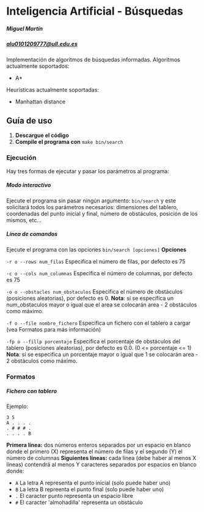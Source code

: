 # Inteligencia Artificial - Búsquedas
##### Miguel Martín 
##### alu0101209777@ull.edu.es
Implementación de algoritmos de búsquedas informadas.
Algoritmos actualmente soportados:
* A* 

Heurísticas actualmente soportadas:
* Manhattan distance


## Guía de uso

1. **Descargue el código** 
2. **Compile el programa con**  ```make bin/search ```

### Ejecución
Hay tres formas de ejecutar y pasar los parámetros al programa:
#####  Modo interactivo
Ejecute el programa sin pasar ningún argumento: ```bin/search``` y este solicitará todos los parámetros necesarios: dimensiones del tablero, coordenadas del punto inicial y final, número de obstáculos, posición de los mismos, etc...
##### Línea de comandos
Ejecute el programa con las opciones ```bin/search [opciones]```
**Opciones**

```-r o --rows num_filas```             Especifica el número de filas, por defecto es 75

```-c o --cols num_columnas```          Especifica el número de columnas, por defecto es 75

```-o o --obstacles num_obstaculos```   Especifica el número de obstáculos (posiciones aleatorias), por defecto es 0. 
**Nota**: si se especifica un num_obstaculos mayor o igual que el area se colocarán area - 2 obstáculos como máximo.

```-f o --file nombre_fichero```       Especifica un fichero con el tablero a cargar (vea Formatos para más información)

```-fp o --fillp porcentaje```          Especifica el porcentaje de obstáculos del tablero (posiciones aleatorias), por defecto es 0.0. (0 <= porcentaje <= 1) 
**Nota**: si se especifica un porcentaje mayor o igual que 1 se colocarán area - 2 obstáculos como máximo.

### Formatos

##### Fichero con tablero
Ejemplo:
```
3 5
A . . . .
. # # # .
. . . . B
```
**Primera línea:** dos números enteros separados por un espacio en blanco donde el primero (X) representa el número de filas y el segundo (Y) el número de columnas
**Siguientes líneas:** cada línea (debe haber al menos X líneas) contendrá al menos Y caracteres separados por espacios en blanco donde:
+ ```A``` La letra A representa el punto inicial (solo puede haber uno)
+ ```B``` La letra B repreenta el punto final (solo puede haber uno)
+ ```.``` El caracter punto representa un espacio libre
+ ```#``` El caracter 'almohadilla' representa un obstáculo


